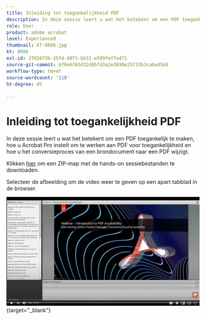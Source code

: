 ```yaml
---
title: Inleiding tot toegankelijkheid PDF
description: In deze sessie leert u wat het betekent om een PDF toegankelijk te maken, hoe u Acrobat Pro instelt om te werken aan PDF voor toegankelijkheid en hoe u het conversieproces van een brondocument naar een PDF
role: User
product: adobe acrobat
level: Experienced
thumbnail: KT-8606.jpg
kt: 8606
exl-id: 3765673b-15fd-4071-bb31-e589feffa471
source-git-commit: bf9e6f65d32d95fd3a2e3690e25f33b3ca6ad5dd
workflow-type: tm+mt
source-wordcount: '110'
ht-degree: 0%

---
```


# Inleiding tot toegankelijkheid PDF

In deze sessie leert u wat het betekent om een PDF toegankelijk te maken, hoe u Acrobat Pro instelt om te werken aan PDF voor toegankelijkheid en hoe u het conversieproces van een brondocument naar een PDF wijzigt.

Klikken [hier](../assets/accessibilitysession1.zip) om een ZIP-map met de hands-on sessiebestanden te downloaden.

Selecteer de afbeelding om de video weer te geven op een apart tabblad in de browser.

[![Video sessie 1](../assets/Accessibilitysession1_YT.png)](https://www.youtube.com/embed/DaadHIWHgzU){target=&quot;_blank&quot;}
